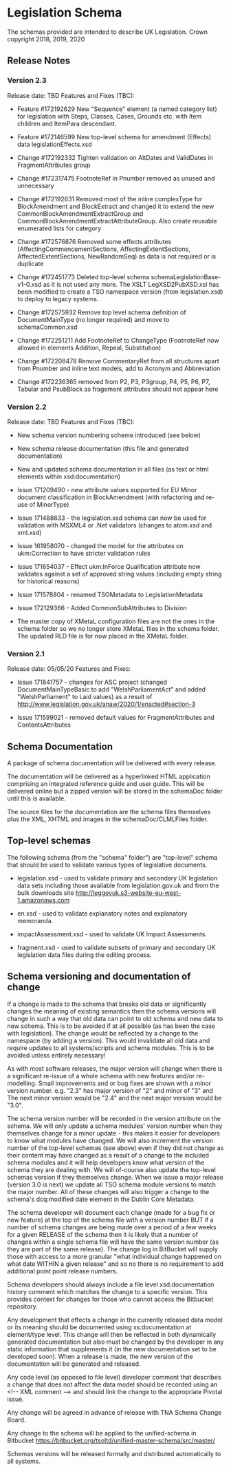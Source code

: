 
# Legislation Schema
The schemas provided are intended to describe UK Legislation.
Crown copyright 2018, 2019, 2020

## Release Notes
### Version 2.3

Release date: TBD
Features and Fixes (TBC):

* Feature #172192629 New "Sequence" element (a named category list) for legislation with Steps, Classes, Cases, Grounds etc. with Item children and ItemPara descendant.

* Feature #172146599 New top-level schema for amendment (Effects) data legislationEffects.xsd

* Change #172192332 Tighten validation on AltDates and ValidDates in FragmentAttributes group

* Change #172317475 FootnoteRef in Pnumber removed as unused and unnecessary

* Change #172192631 Removed most of the inline complexType for BlockAmendment and BlockExtract and changed it to extend the new CommonBlockAmendmentExtractGroup and CommonBlockAmendmentExtractAttributeGroup. Also create reusable enumerated lists for category 

* Change #172576876 Removed some effects attributes (AffectingCommencementSections, AffectingExtentSections, AffectedExtentSections, NewRandomSeq) as data is not required or is duplicate

* Change #172451773 Deleted top-level schema schemaLegislationBase-v1-0.xsd as it is not used any more. The XSLT LegXSD2PubXSD.xsl has been modified to create a TSO namespace version (from legislation.xsd) to deploy to legacy systems.

* Change #172575932 Remove top level schema definition of DocumentMainType (no longer required) and move to schemaCommon.xsd

* Change #172251211 Add FootnoteRef to ChangeType (FootnoteRef now allowed in elements Addition, Repeal, Substitution)

* Change #172208478 Remove CommentaryRef from all structures apart from Pnumber and inline text models, add to Acronym and Abbreviation

* Change #172236365 removed from P2, P3, P3group, P4, P5, P6, P7, Tabular and PsubBlock as fragement attributes should not appear here

### Version 2.2
Release date: TBD
Features and Fixes (TBC):

* New schema version numbering scheme introduced (see below)

* New schema release documentation (this file and generated documentation)

* New and updated schema documentation in all files (as text or html elements within xsd:documentation)

* Issue 171209490 - new attribute values supported for EU Minor document classification in BlockAmendment (with refactoring and re-use of MinorType)

* Issue 171488633 - the legislation.xsd schema can now be used for validation with MSXML4 or .Net validators (changes to atom.xsd and xml.xsd)

* Issue 161958070 - changed the model for the attributes on ukm:Correction to have stricter validation rules

* Issue 171654037 - Effect ukm:InForce Qualification attribute now validates against a set of approved string values (including empty string for historical reasons)

* Issue 171578804 - renamed TSOMetadata to LegislationMetadata

* Issue 172129366 - Added CommonSubAttributes to Division

* The master copy of XMetaL configuration files are not the ones in the schema folder so we no longer store XMetaL files in the schema folder. The updated RLD file is for now placed in the XMetaL folder. 


### Version 2.1
Release date: 05/05/20
Features and Fixes:

* Issue 171841757 - changes for ASC project (changed DocumentMainTypeBasic to add "WelshParliamentAct" and added "WelshParliament" to Laid values) as a result of http://www.legislation.gov.uk/anaw/2020/1/enacted#section-3

* Issue 171599021 - removed default values for FragmentAttributes and ContentsAttributes

## Schema Documentation

A package of schema documentation will be delivered with every release.

The documentation will be delivered as a hyperlinked HTML application comprising an integrated reference guide and user guide.
This will be delivered online but a zipped version will be stored in the schemaDoc folder until this is available.

The source files for the documentation are the schema files themselves plus the XML, XHTML and images in the schemaDoc/CLMLFiles folder.



## Top-level schemas

The following schema (from the "schema" folder") are "top-level" schema that should be used to validate various types of legislative documents.

* legislation.xsd - used to validate primary and secondary UK legislation data sets including those available from legislation.gov.uk and from the bulk downloads site http://leggovuk.s3-website-eu-west-1.amazonaws.com

* en.xsd - used to validate explanatory notes and explanatory memoranda.

* impactAssessment.xsd - used to validate UK Impact Assessments.

* fragment.xsd - used to validate subsets of primary and secondary UK legislation data files during the editing process.

## Schema versioning and documentation of change

If a change is made to the schema that breaks old data or significantly changes the meaning of existing semantics then the schema versions will change in such a way that old data can point to old schema and new data to new schema. This is to be avoided if at all possible (as has been the case with legislation). The change would be reflected by a change to the namespace (by adding a version). This would invalidate all old data and require updates to all systems/scripts and schema modules. This is to be avoided unless entirely necessary!

As with most software releases, the major version will change when there is a significant re-issue of a whole schema with new features and/or re-modelling. Small improvements and or bug fixes are shown with a minor version number. e.g. "2.3" has major version of "2" and minor of "3" and The next minor version would be "2.4" and the next major version would be "3.0".

The schema version number will be recorded in the version attribute on the schema. We will only update a schema modules' version number when they themselves change for a minor update - this makes it easier for developers to know what modules have changed. We will also increment the version number of the top-level schemas (see above) even if they did not change as their content may have changed as a result of a change to the included schema modules and it will help developers know what version of the schema they are dealing with. We will of-course also update the top-level schemas version if they themselves change. When we issue a major release (version 3.0 is next) we update all TSO schema module versions to match the major number.
All of these changes will also trigger a change to the schema's dcq:modified date element in the Dublin Core Metadata.

The schema developer will document each change (made for a bug fix or new feature) at the top of the schema file with a version number BUT if a number of schema changes are being made over a period of a few weeks for a given RELEASE of the schema then it is likely that a number of changes within a single schema file will have the same version number (as they are part of the same release). The change log in BitBucket will supply those with access to a more granular "what individual change happened on what date WITHIN a given release" and so no there is no requirement to add additional point point release numbers.

Schema developers should always include a file level xsd:documentation history comment which matches the change to a specific version. This provides context for changes for those who cannot access the Bitbucket repository.

Any development that effects a change in the currently released data model or its meaning should be documented using xs:documentation at element/type level.
This change will then be reflected in both dynamically generated documentation but also must be changed by the developer in any static information that supplements it (in the new documentation set to be developed soon).
When a release is made, the new version of the documentation will be generated and released.

Any code level (as opposed to file level) developer comment that describes a change that does not affect the data model should be recorded using an &lt;!-- XML comment --> and should link the change to the appropriate Pivotal issue. 

Any change will be agreed in advance of release with TNA Schema Change Board.

Any change to the schema will be applied to the unified-schema in Bitbucket https://bitbucket.org/tsoltd/unified-master-schema/src/master/

Schemas versions will be released formally and distributed automatically to all systems. 
